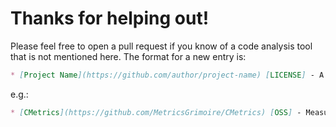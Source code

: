 # Thanks for helping out!

Please feel free to open a pull request if you know of a code analysis tool that is not mentioned here.
The format for a new entry is:

```Markdown
* [Project Name](https://github.com/author/project-name) [LICENSE] - A short but meaningful description.
```
e.g.:

```Markdown
* [CMetrics](https://github.com/MetricsGrimoire/CMetrics) [OSS] - Measures size and complexity for C files
```
